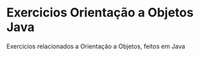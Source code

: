 # Exercicios Orientação a Objetos Java

Exercicios relacionados a Orientação a Objetos, feitos em Java
